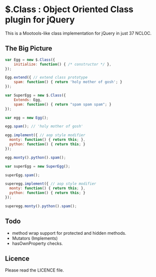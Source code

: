 $.Class : Object Oriented Class plugin for jQuery
=================================================

This is a Mootools-like class implementation for jQuery in just 37 NCLOC.

The Big Picture
---------------

```javascript
var Egg = new $.Class({
    initialize: function() { /* constructor */ },
});

Egg.extend({ // extend class prototype
    spam: function() { return 'holy mother of gosh'; }
});

var SuperEgg = new $.Class({
    Extends: Egg,
    spam: function() { return "spam spam spam"; }
});

var egg = new Egg();

egg.spam(); // 'holy mother of gosh'

egg.implement({ // aop style modifier
  monty: function() { return this; },
  python: function() { return this; }
});

egg.monty().python().spam();

var superEgg = new SuperEgg();

superEgg.spam();

superegg.implement({ // aop style modifier
  monty: function() { return this; },
  python: function() { return this; }
});

superegg.monty().python().spam();

```

Todo
----

* method wrap support for protected and hidden methods.
* Mutators (Implements)
* hasOwnProperty checks.

Licence
-------
Please read the LICENCE file.


